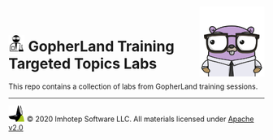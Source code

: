 <img src="assets/gophernand.png" align="right" width="128" height="auto"/>

<br/>

# <img src="assets/lab.png" width="32" height="auto"/> GopherLand Training Targeted Topics Labs

This repo contains a collection of labs from GopherLand training sessions.

---
<img src="assets/imhotep_logo.png" width="32" height="auto"/> © 2020 Imhotep Software LLC.
All materials licensed under [Apache v2.0](http://www.apache.org/licenses/LICENSE-2.0)
